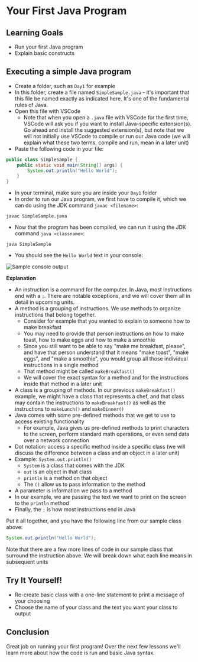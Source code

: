 # Your First Java Program

## Learning Goals

- Run your first Java program
- Explain basic constructs

## Executing a simple Java program

- Create a folder, such as `Day1` for example
- In this folder, create a file named `SimpleSample.java` - it's important that
  this file be named exactly as indicated here. It's one of the fundamental
  rules of Java.
- Open this file with VSCode
  - Note that when you open a `.java` file with VSCode for the first time,
    VSCode will ask you if you want to install Java-specific extension(s). Go
    ahead and install the suggested extension(s), but note that we will not
    initially use VSCode to compile or run our Java code (we will explain what
    these two terms, compile and run, mean in a later unit)
- Paste the following code in your file:

```java
public class SimpleSample {
    public static void main(String[] args) {
        System.out.println("Hello World");
    }
}
```

- In your terminal, make sure you are inside your `Day1` folder
- In order to run our Java program, we first have to compile it, which we can do
  using the JDK command `javac <filename>`:

```
javac SimpleSample.java
```

- Now that the program has been compiled, we can run it using the JDK command
  `java <classname>`:

```
java SimpleSample
```

- You should see the `Hello World` text in your console:

![Sample console output](https://curriculum-content.s3.amazonaws.com/java-mod-1/your-first-java-program/module-1-simple-sample-output.png)

**Explanation**

- An instruction is a command for the computer. In Java, most instructions end
  with a `;`. There are notable exceptions, and we will cover them all in detail
  in upcoming units.
- A method is a grouping of instructions. We use methods to organize instructions
  that belong together.
  - Consider for example that you wanted to explain to someone how to make
    breakfast
  - You may need to provide that person instructions on how to make toast, how
    to make eggs and how to make a smoothie
  - Since you still want to be able to say "make me breakfast, please", and have
    that person understand that it means "make toast", "make eggs", and "make a
    smoothie", you would group all those individual instructions in a single
    method
  - That method might be called `makeBreakfast()`
  - We will cover the exact syntax for a method and for the instructions inside
    that method in a later unit
- A class is a grouping of methods. In our previous `makeBreakfast()` example,
  we might have a class that represents a chef, and that class may contain the
  instructions to `makeBreakfast()` as well as the instructions to `makeLunch()`
  and `makeDinner()`
- Java comes with some pre-defined methods that we get to use to access existing
  functionality
  - For example, Java gives us pre-defined methods to print characters to the
    screen, perform standard math operations, or even send data over a network
    connection
- Dot notation: access a specific method inside a specific class (we will
  discuss the difference between a class and an object in a later unit)
- Example: `System.out.println()`
  - `System` is a class that comes with the JDK
  - `out` is an object in that class
  - `println` is a method on that object
  - The `()` allow us to pass information to the method
- A parameter is information we pass to a method
- In our example, we are passing the text we want to print on the screen to the
  `println` method
- Finally, the `;` is how most instructions end in Java

Put it all together, and you have the following line from our sample class
above:

```java
System.out.println("Hello World");
```

Note that there are a few more lines of code in our sample class that surround
the instruction above. We will break down what each line means in subsequent
units

## Try It Yourself!

- Re-create basic class with a one-line statement to print a message of your
  choosing
- Choose the name of your class and the text you want your class to output

## Conclusion

Great job on running your first program! Over the next few lessons we'll learn
more about how the code is run and basic Java syntax.
